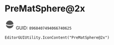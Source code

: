 # PreMatSphere@2x
![](/img/PreMatSphere@2x.png)
GUID: `8968407494066740625`
```
EditorGUIUtility.IconContent("PreMatSphere@2x")
```
